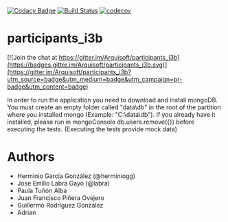 [![Codacy Badge](https://api.codacy.com/project/badge/Grade/6adc0b19bd9347efbca7d72f91b94f4d)](https://www.codacy.com/app/juanfpo96/participants_i3b?utm_source=github.com&amp;utm_medium=referral&amp;utm_content=Arquisoft/participants_i3b&amp;utm_campaign=Badge_Grade)
[![Build Status](https://travis-ci.org/Arquisoft/participants_i3b.svg?branch=master)](https://travis-ci.org/Arquisoft/participants_i3b)
[![codecov](https://codecov.io/gh/Arquisoft/participants_i3b/branch/master/graph/badge.svg)](https://codecov.io/gh/Arquisoft/participants_i3b)


# participants_i3b

[![Join the chat at https://gitter.im/Arquisoft/participants_i3b](https://badges.gitter.im/Arquisoft/participants_i3b.svg)](https://gitter.im/Arquisoft/participants_i3b?utm_source=badge&utm_medium=badge&utm_campaign=pr-badge&utm_content=badge)

In order to run the application you need to download and install mongoDB. You must create an empty folder called "data\db" in the root of the partition where you installed mongo (Example: "C:\data\db"). If you already have it installed, please run in mongoConsole db.users.remove({}) before executing the tests. (Executing the tests provide mock data)

# Authors

- Herminio García González (@herminiogg)
- Jose Emilio Labra Gayo (@labra)
- Paula Tuñón Alba
- Juan Francisco Piñera Ovejero
- Guillermo Rodríguez González 
- Adrian
